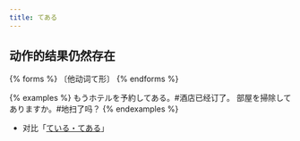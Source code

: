 ```yaml
---
title: てある
---
```


## 动作的结果仍然存在

{% forms %}
〔他动词て形〕
{% endforms %}

{% examples %}
もうホテルを予約してある。#酒店已经订了。
部屋を掃除してありますか。#地扫了吗？
{% endexamples %}

- 对比「[ている・てある](/grammar-diff/teiru-tearu)」
